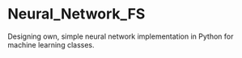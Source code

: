 # Neural_Network_FS

Designing own, simple neural network implementation in Python for machine learning classes.